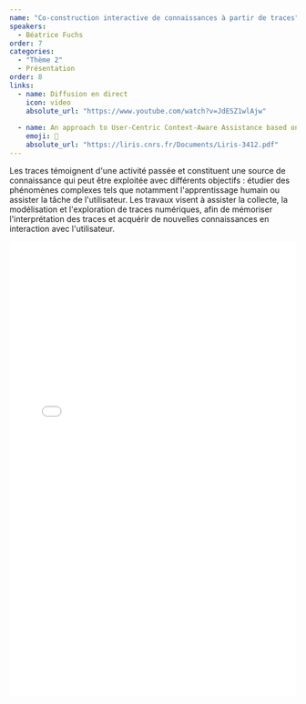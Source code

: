 ```yaml
---
name: "Co-construction interactive de connaissances à partir de traces"
speakers:
  - Béatrice Fuchs
order: 7
categories:
  - "Thème 2"
  - Présentation
order: 8
links:
  - name: Diffusion en direct
    icon: video
    absolute_url: "https://www.youtube.com/watch?v=JdESZ1wlAjw"
    
  - name: An approach to User-Centric Context-Aware Assistance based on Interaction Traces
    emoji: 📄
    absolute_url: "https://liris.cnrs.fr/Documents/Liris-3412.pdf"
---
```


Les traces témoignent d'une activité passée et constituent une source de connaissance qui peut être exploitée avec différents objectifs : étudier des phénomènes complexes tels que notamment l'apprentissage humain ou assister la tâche de l'utilisateur. Les travaux visent à assister la collecte, la modélisation et l'exploration de traces numériques, afin de mémoriser l'interprétation des traces et acquérir de nouvelles connaissances en interaction avec l'utilisateur. 

<embed src="/assets/archive2023/presentations/presentation_ihmia_beatrice_fuchs_2023.pdf" type="application/pdf" width="100%" height="800px" />
